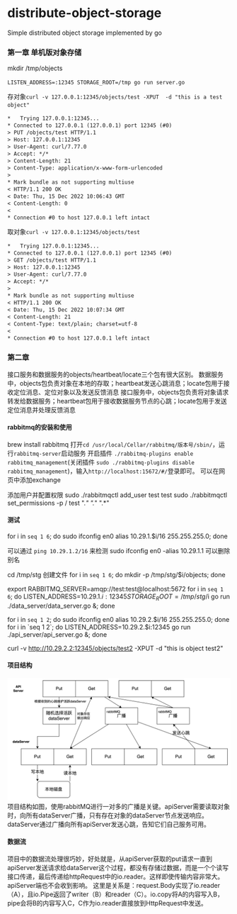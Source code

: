 # distribute-object-storage
Simple distributed object storage implemented by go

### 第一章 单机版对象存储
mkdir /tmp/objects

`LISTEN_ADDRESS=:12345 STORAGE_ROOT=/tmp go run server.go`

存对象`curl -v 127.0.0.1:12345/objects/test -XPUT  -d "this is a test object"`
```text
*   Trying 127.0.0.1:12345...
* Connected to 127.0.0.1 (127.0.0.1) port 12345 (#0)
> PUT /objects/test HTTP/1.1
> Host: 127.0.0.1:12345
> User-Agent: curl/7.77.0
> Accept: */*
> Content-Length: 21
> Content-Type: application/x-www-form-urlencoded
> 
* Mark bundle as not supporting multiuse
< HTTP/1.1 200 OK
< Date: Thu, 15 Dec 2022 10:06:43 GMT
< Content-Length: 0
< 
* Connection #0 to host 127.0.0.1 left intact

```
取对象`curl -v 127.0.0.1:12345/objects/test`
```text
*   Trying 127.0.0.1:12345...
* Connected to 127.0.0.1 (127.0.0.1) port 12345 (#0)
> GET /objects/test HTTP/1.1
> Host: 127.0.0.1:12345
> User-Agent: curl/7.77.0
> Accept: */*
> 
* Mark bundle as not supporting multiuse
< HTTP/1.1 200 OK
< Date: Thu, 15 Dec 2022 10:07:34 GMT
< Content-Length: 21
< Content-Type: text/plain; charset=utf-8
< 
* Connection #0 to host 127.0.0.1 left intact
```

### 第二章

接口服务和数据服务的objects/heartbeat/locate三个包有很大区别。
数据服务中，objects包负责对象在本地的存取；heartbeat发送心跳消息；locate包用于接收定位消息、定位对象以及发送反馈消息
接口服务中，objects包负责将对象请求转发给数据服务；heartbeat包用于接收数据服务节点的心跳；locate包用于发送定位消息并处理反馈消息

#### rabbitmq的安装和使用
brew install rabbitmq
打开`cd /usr/local/Cellar/rabbitmq/版本号/sbin/`，运行`rabbitmq-server`启动服务
开启插件 `./rabbitmq-plugins enable rabbitmq_management`(关闭插件 `sudo ./rabbitmq-plugins disable rabbitmq_management`)，输入` http://localhost:15672/#/ `登录即可。
可以在网页中添加exchange

添加用户并配置权限
sudo ./rabbitmqctl add_user test test
sudo ./rabbitmqctl set_permissions -p / test ".*" ".*" ".*"


#### 测试
for i in `seq 1 6`; do sudo ifconfig en0 alias 10.29.1.$i/16 255.255.255.0; done

可以通过 `ping 10.29.1.2/16` 来检测
sudo ifconfig en0 -alias 10.29.1.1 可以删除别名

cd /tmp/stg
创建文件 for i in `seq 1 6`; do mkdir -p /tmp/stg/$i/objects; done

export RABBITMQ_SERVER=amqp://test:test@localhost:5672
for i in `seq 1 6`; do LISTEN_ADDRESS=10.29.1.$i:12345 STORAGE_ROOT=/tmp/stg/$i go run ./data_server/data_server.go &; done

for i in `seq 1 2`; do sudo ifconfig en0 alias 10.29.2.$i/16 255.255.255.0; done
for i in `seq 1 2`; do LISTEN_ADDRESS=10.29.2.$i:12345 go run ./api_server/api_server.go &; done

curl -v http://10.29.2.2:12345/objects/test2 -XPUT -d "this is object test2"

#### 项目结构
![img.png](img.png)
项目结构如图，使用rabbitMQ进行一对多的广播是关键。apiServer需要读取对象时，向所有dataServer广播，只有存在对象的dataServer节点发送响应。dataServer通过广播向所有apiServer发送心跳，告知它们自己服务可用。

#### 数据流
项目中的数据流处理很巧妙，好处就是，从apiServer获取的put请求一直到apiServer发送请求给dataServer这个过程，都没有存储过数据，而是一个个读写接口传递，最后传递给httpRequest中的io.reader。这样即使传输内容非常大。
apiServer端也不会收到影响。
这里是关系是：request.Body实现了io.reader（A），且io.Pipe返回了writer（B）和reader（C）。io.copy将A的内容写入B，pipe会将B的内容写入C，C作为io.reader直接放到HttpRequest中发送。